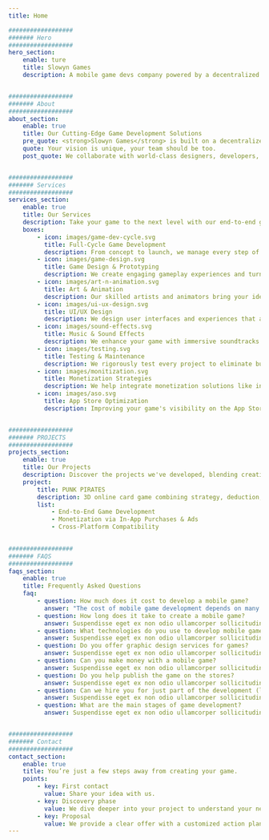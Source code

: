 ```yaml
---
title: Home

##################
####### Hero
##################
hero_section:
    enable: ture
    title: Slowyn Games
    description: A mobile game devs company powered by a decentralized network of top talent.


##################
####### About
##################    
about_section:
    enable: true
    title: Our Cutting-Edge Game Development Solutions
    pre_quote: <strong>Slowyn Games</strong> is built on a decentralized production model, designed to offer flexibility, responsiveness, and instant access to top specialized talent from around the world. For every project, we assemble a custom-built team, precisely tailored to the needs, goals, and style of the game to be developed.
    quote: Your vision is unique, your team should be too.
    post_quote: We collaborate with world-class designers, developers, and artists to deliver high-quality projects tailored to your vision. Acting as the bridge between creativity and execution, we ensure every game we craft captivates and inspires. 


##################
####### Services
##################  
services_section: 
    enable: true
    title: Our Services
    description: Take your game to the next level with our end-to-end gaming solutions.
    boxes:
        - icon: images/game-dev-cycle.svg
          title: Full-Cycle Game Development
          description: From concept to launch, we manage every step of the game development process. We deliver highperformance games using industry-leading tools like Unity and Unreal Engine. Our games are built to work seamlessly across platforms, including iOS and Android, ensuring maximum reach.
        - icon: images/game-design.svg
          title: Game Design & Prototyping
          description: We create engaging gameplay experiences and turn your ideas into tangible concepts. From mechanics to storytelling, we design fun and balanced games. Prototyping and Minimum Viable Products (MVPs) help test and refine your vision.
        - icon: images/art-n-animation.svg
          title: Art & Animation
          description: Our skilled artists and animators bring your ideas to life with stunning 2D/3D graphics, character designs, and cinematic animations that captivate players.
        - icon: images/ui-ux-design.svg
          title: UI/UX Design
          description: We design user interfaces and experiences that are sleek, intuitive, and optimized for mobile platforms, ensuring players enjoy seamless interactions with your game.
        - icon: images/sound-effects.svg
          title: Music & Sound Effects
          description: We enhance your game with immersive soundtracks and sound effects, crafting a rich audio experience that complements the gameplay and elevates player engagement.
        - icon: images/testing.svg
          title: Testing & Maintenance
          description: We rigorously test every project to eliminate bugs and ensure flawless performance. Post-launch, we provide ongoing updates, bug fixes, and fresh content to keep your game engaging over time.
        - icon: images/monitization.svg
          title: Monetization Strategies
          description: We help integrate monetization solutions like in-app purchases, ads, and subscription models to generate revenue while maintaining an enjoyable player experience.
        - icon: images/aso.svg
          title: App Store Optimization
          description: Improving your game's visibility on the App Store and Google Play through an optimized store listing, targeted keywords, and attractive visuals.


##################
####### PROJECTS
##################  
projects_section:
    enable: true
    title: Our Projects
    description: Discover the projects we've developed, blending creativity with expertise.
    project:
        title: PUNK PIRATES
        description: 3D online card game combining strategy, deduction, and bluffing, set in a unique cyberpunkpirate universe.
        list:
            - End-to-End Game Development
            - Monetization via In-App Purchases & Ads
            - Cross-Platform Compatibility
            

##################
####### FAQS
##################  
faqs_section:
    enable: true
    title: Frequently Asked Questions
    faq:
        - question: How much does it cost to develop a mobile game?
          answer: "The cost of mobile game development depends on many factors: gameplay complexity, 2D or 3D graphics, number of features, integrated monetization, and more. On average, a simple mobile game can cost between €10,000 and €20,000, while a more ambitious project can exceed €50,000. We provide personalized quotes tailored to your budget."
        - question: How long does it take to create a mobile game?
          answer: Suspendisse eget ex non odio ullamcorper sollicitudin. Nullam feugiat nulla diam, eget condimentum mi volutpat eu. Sed vehicula dolor et sem posuere, id mollis justo dictum. Duis a risus ultricies, aliquam tortor et, malesuada metus. Nunc orci mi, consequat ac malesuada et, viverra quis risus. Nullam venenatis,
        - question: What technologies do you use to develop mobile games?
          answer: Suspendisse eget ex non odio ullamcorper sollicitudin. Nullam feugiat nulla diam, eget condimentum mi volutpat eu. Sed vehicula dolor et sem posuere, id mollis justo dictum. Duis a risus ultricies, aliquam tortor et, malesuada metus. Nunc orci mi, consequat ac malesuada et, viverra quis risus. Nullam venenatis,
        - question: Do you offer graphic design services for games?
          answer: Suspendisse eget ex non odio ullamcorper sollicitudin. Nullam feugiat nulla diam, eget condimentum mi volutpat eu. Sed vehicula dolor et sem posuere, id mollis justo dictum. Duis a risus ultricies, aliquam tortor et, malesuada metus. Nunc orci mi, consequat ac malesuada et, viverra quis risus. Nullam venenatis,
        - question: Can you make money with a mobile game?
          answer: Suspendisse eget ex non odio ullamcorper sollicitudin. Nullam feugiat nulla diam, eget condimentum mi volutpat eu. Sed vehicula dolor et sem posuere, id mollis justo dictum. Duis a risus ultricies, aliquam tortor et, malesuada metus. Nunc orci mi, consequat ac malesuada et, viverra quis risus. Nullam venenatis,
        - question: Do you help publish the game on the stores?
          answer: Suspendisse eget ex non odio ullamcorper sollicitudin. Nullam feugiat nulla diam, eget condimentum mi volutpat eu. Sed vehicula dolor et sem posuere, id mollis justo dictum. Duis a risus ultricies, aliquam tortor et, malesuada metus. Nunc orci mi, consequat ac malesuada et, viverra quis risus. Nullam venenatis,
        - question: Can we hire you for just part of the development (like game design or programming)?
          answer: Suspendisse eget ex non odio ullamcorper sollicitudin. Nullam feugiat nulla diam, eget condimentum mi volutpat eu. Sed vehicula dolor et sem posuere, id mollis justo dictum. Duis a risus ultricies, aliquam tortor et, malesuada metus. Nunc orci mi, consequat ac malesuada et, viverra quis risus. Nullam venenatis,
        - question: What are the main stages of game development? 
          answer: Suspendisse eget ex non odio ullamcorper sollicitudin. Nullam feugiat nulla diam, eget condimentum mi volutpat eu. Sed vehicula dolor et sem posuere, id mollis justo dictum. Duis a risus ultricies, aliquam tortor et, malesuada metus. Nunc orci mi, consequat ac malesuada et, viverra quis risus. Nullam venenatis,


##################
####### Contact
##################  
contact_section:
    enable: true
    title: You’re just a few steps away from creating your game.
    points: 
        - key: First contact
          value: Share your idea with us. 
        - key: Discovery phase
          value: We dive deeper into your project to understand your needs and vision.
        - key: Proposal
          value: We provide a clear offer with a customized action plan.
---
```

